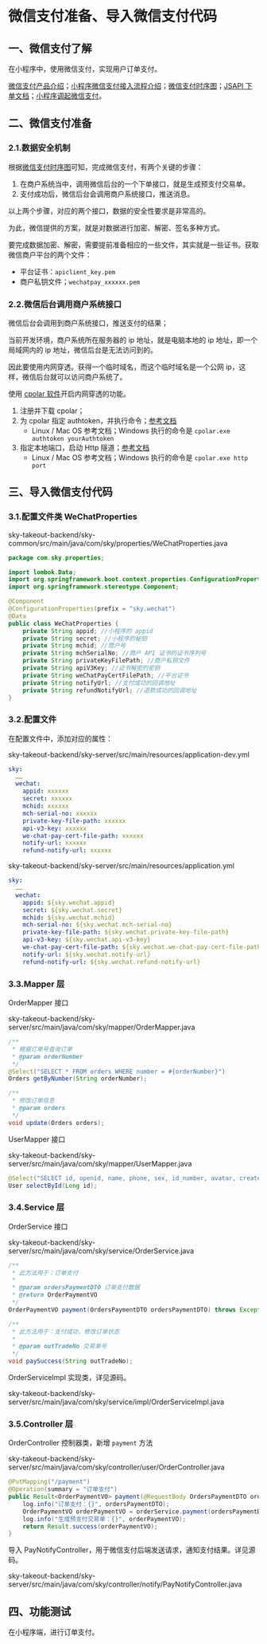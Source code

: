 # 微信支付准备、导入微信支付代码

## 一、微信支付了解

在小程序中，使用微信支付，实现用户订单支付。

[微信支付产品介绍](https://pay.weixin.qq.com/static/product/product_index.shtml#payment_product)；[小程序微信支付接入流程介绍](https://pay.weixin.qq.com/static/applyment_guide/applyment_detail_miniapp.shtml)；[微信支付时序图](https://pay.weixin.qq.com/wiki/doc/api/app/app.php?chapter=8_3)；[JSAPI 下单文档](https://pay.weixin.qq.com/docs/merchant/apis/jsapi-payment/direct-jsons/jsapi-prepay.html)；[小程序调起微信支付](https://pay.weixin.qq.com/docs/merchant/apis/mini-program-payment/mini-transfer-payment.html)。

## 二、微信支付准备

### 2.1.数据安全机制

根据[微信支付时序图](https://pay.weixin.qq.com/wiki/doc/api/app/app.php?chapter=8_3)可知，完成微信支付，有两个关键的步骤：

1. 在商户系统当中，调用微信后台的一个下单接口，就是生成预支付交易单。
2. 支付成功后，微信后台会调用商户系统接口，推送消息。

以上两个步骤，对应的两个接口，数据的安全性要求是非常高的。

为此，微信提供的方案，就是对数据进行加密、解密、签名多种方式。

要完成数据加密、解密，需要提前准备相应的一些文件，其实就是一些证书。获取微信商户平台的两个文件：

- 平台证书：`apiclient_key.pem`
- 商户私钥文件；`wechatpay_xxxxxx.pem`

### 2.2.微信后台调用商户系统接口

微信后台会调用到商户系统接口，推送支付的结果；

当前开发环境，商户系统所在服务器的 ip 地址，就是电脑本地的 ip 地址，即一个局域网内的 ip 地址，微信后台是无法访问到的。

因此要使用内网穿透。获得一个临时域名，而这个临时域名是一个公网 ip，这样，微信后台就可以访问商户系统了。

使用 [cpolar 软件](https://dashboard.cpolar.com/get-started)开启内网穿透的功能。

1. 注册并下载 cpolar；
2. 为 cpolar 指定 authtoken，并执行命令；[参考文档](https://dashboard.cpolar.com/auth)
   - Linux / Mac OS 参考文档；Windows 执行的命令是 `cpolar.exe authtoken yourAuthtoken`
3. 指定本地端口，启动 Http 隧道；[参考文档](https://dashboard.cpolar.com/auth)
   - Linux / Mac OS 参考文档；Windows 执行的命令是 `cpolar.exe http port`

## 三、导入微信支付代码

### 3.1.配置文件类 WeChatProperties

sky-takeout-backend/sky-common/src/main/java/com/sky/properties/WeChatProperties.java

```java
package com.sky.properties;

import lombok.Data;
import org.springframework.boot.context.properties.ConfigurationProperties;
import org.springframework.stereotype.Component;

@Component
@ConfigurationProperties(prefix = "sky.wechat")
@Data
public class WeChatProperties {
    private String appid; //小程序的 appid
    private String secret; //小程序的秘钥
    private String mchid; //商户号
    private String mchSerialNo; //商户 API 证书的证书序列号
    private String privateKeyFilePath; //商户私钥文件
    private String apiV3Key; //证书解密的密钥
    private String weChatPayCertFilePath; //平台证书
    private String notifyUrl; //支付成功的回调地址
    private String refundNotifyUrl; //退款成功的回调地址
}
```

### 3.2.配置文件

在配置文件中，添加对应的属性：

sky-takeout-backend/sky-server/src/main/resources/application-dev.yml

```yaml
sky:
  ……
  wechat:
    appid: xxxxxx
    secret: xxxxxx
    mchid: xxxxxx
    mch-serial-no: xxxxxx
    private-key-file-path: xxxxxx
    api-v3-key: xxxxxx
    we-chat-pay-cert-file-path: xxxxxx
    notify-url: xxxxxx
    refund-notify-url: xxxxxx
```

sky-takeout-backend/sky-server/src/main/resources/application.yml

```yaml
sky:
  ……
  wechat:
    appid: ${sky.wechat.appid}
    secret: ${sky.wechat.secret}
    mchid: ${sky.wechat.mchid}
    mch-serial-no: ${sky.wechat.mch-serial-no}
    private-key-file-path: ${sky.wechat.private-key-file-path}
    api-v3-key: ${sky.wechat.api-v3-key}
    we-chat-pay-cert-file-path: ${sky.wechat.we-chat-pay-cert-file-path}
    notify-url: ${sky.wechat.notify-url}
    refund-notify-url: ${sky.wechat.refund-notify-url}
```

### 3.3.Mapper 层

OrderMapper 接口

sky-takeout-backend/sky-server/src/main/java/com/sky/mapper/OrderMapper.java

```java
/**
 * 根据订单号查询订单
 * @param orderNumber
 */
@Select("SELECT * FROM orders WHERE number = #{orderNumber}")
Orders getByNumber(String orderNumber);

/**
 * 修改订单信息
 * @param orders
 */
void update(Orders orders);
```

UserMapper 接口

sky-takeout-backend/sky-server/src/main/java/com/sky/mapper/UserMapper.java

```java
@Select("SELECT id, openid, name, phone, sex, id_number, avatar, create_time FROM user WHERE id = #{id}")
User selectById(Long id);
```

### 3.4.Service 层

OrderService 接口

sky-takeout-backend/sky-server/src/main/java/com/sky/service/OrderService.java

```java
/**
 * 此方法用于：订单支付
 *
 * @param ordersPaymentDTO 订单支付数据
 * @return OrderPaymentVO
 */
OrderPaymentVO payment(OrdersPaymentDTO ordersPaymentDTO) throws Exception;

/**
 * 此方法用于：支付成功，修改订单状态
 *
 * @param outTradeNo 交易单号
 */
void paySuccess(String outTradeNo);
```

OrderServiceImpl 实现类，详见源码。

sky-takeout-backend/sky-server/src/main/java/com/sky/service/impl/OrderServiceImpl.java

### 3.5.Controller 层

OrderController 控制器类，新增 `payment` 方法

sky-takeout-backend/sky-server/src/main/java/com/sky/controller/user/OrderController.java

```java
@PutMapping("/payment")
@Operation(summary = "订单支付")
public Result<OrderPaymentVO> payment(@RequestBody OrdersPaymentDTO ordersPaymentDTO) throws Exception {
    log.info("订单支付：{}", ordersPaymentDTO);
    OrderPaymentVO orderPaymentVO = orderService.payment(ordersPaymentDTO);
    log.info("生成预支付交易单：{}", orderPaymentVO);
    return Result.success(orderPaymentVO);
}
```

导入 PayNotifyController，用于微信支付后端发送请求，通知支付结果。详见源码。

sky-takeout-backend/sky-server/src/main/java/com/sky/controller/notify/PayNotifyController.java

## 四、功能测试

在小程序端，进行订单支付。
